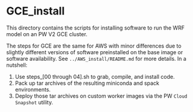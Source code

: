 # GCE_install

This directory contains the scripts for installing software
to run the WRF model on an PW V2 GCE cluster.

The steps for GCE are the same for AWS with minor differences
due to slightly different versions of software preinstalled
on the base image or software availability. See `../AWS_install/README.md`
for more details.  In a nutshell:
1. Use steps_[00 through 04].sh to grab, compile, and install code.
2. Pack up tar archives of the resulting miniconda and spack environments.
3. Deploy those tar archives on custom worker images via the PW `Cloud Snapshot` utility.

